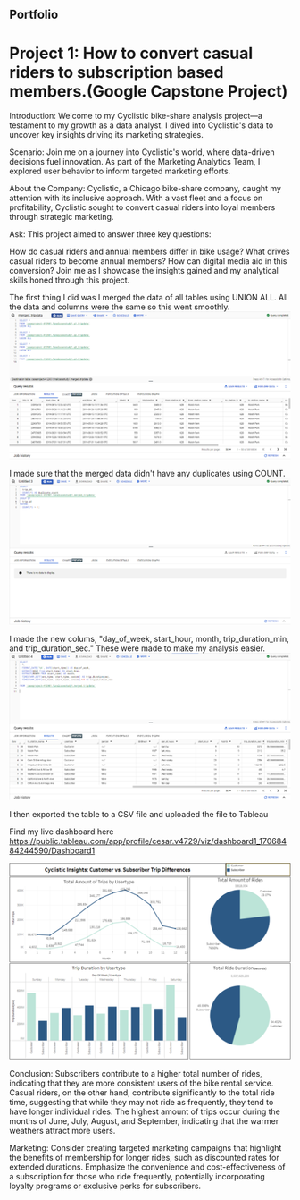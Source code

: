 ## Portfolio

# Project 1: How to convert casual riders to subscription based members.(Google Capstone Project)

Introduction:
Welcome to my Cyclistic bike-share analysis project—a testament to my growth as a data analyst. I dived into Cyclistic's data to uncover key insights driving its marketing strategies.

Scenario:
Join me on a journey into Cyclistic's world, where data-driven decisions fuel innovation. As part of the Marketing Analytics Team, I explored user behavior to inform targeted marketing efforts.

About the Company:
Cyclistic, a Chicago bike-share company, caught my attention with its inclusive approach. With a vast fleet and a focus on profitability, Cyclistic sought to convert casual riders into loyal members through strategic marketing.

Ask:
This project aimed to answer three key questions:

How do casual riders and annual members differ in bike usage?
What drives casual riders to become annual members?
How can digital media aid in this conversion?
Join me as I showcase the insights gained and my analytical skills honed through this project.

The first thing I did was I merged the data of all tables using UNION ALL. All the data and columns were the same so this went smoothly.
<img src="assets/merged_data.png" alt="Example Image">

I made sure that the merged data didn't have any duplicates using COUNT.
<img src="assets/duplicatecheck.png" alt="Example Image">

I made the new colums, "day_of_week, start_hour, month, trip_duration_min, and trip_duration_sec." These were made to make my analysis easier. 
<img src="assets/newcolumns.png" alt="Example Image">

I then exported the table to a CSV file and uploaded the file to Tableau 

Find my live dashboard here
<https://public.tableau.com/app/profile/cesar.v4729/viz/dashboard1_17068484244590/Dashboard1>

<img src="assets/dashboard.png" alt="Example Image">



Conclusion: Subscribers contribute to a higher total number of rides, indicating that they are more consistent users of the bike rental service.
Casual riders, on the other hand, contribute significantly to the total ride time, suggesting that while they may not ride as frequently, they tend to have longer individual rides. 
The highest amount of trips occur during the months of June, July, August, and September, indicating that the warmer weathers attract more users. 

Marketing: Consider creating targeted marketing campaigns that highlight the benefits of membership for longer rides, such as discounted rates for extended durations.
Emphasize the convenience and cost-effectiveness of a subscription for those who ride frequently, potentially incorporating loyalty programs or exclusive perks for subscribers.
